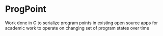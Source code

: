 # ProgPoint
Work done in C to serialize program points in existing open source apps for academic work to operate on changing set of program states over time
